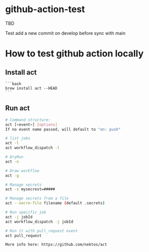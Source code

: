 # github-action-test

TBD

Test add a new commit on develop before sync with main

# How to test github action locally

## Install act

    ```bash
    brew install act --HEAD
    ```

## Run act

```bash
# Command structure:
act [<event>] [options]
If no event name passed, will default to "on: push"

# list jobs
act -l
act workflow_dispatch -l

# DryRun
act -n

# Draw workflow
act -g

# Manage secrets
act -s mysecrest=#####

# Manage secrets from a file
act --secre-file filename (default .secrets)

# Run specific job
act -j jobId
act workflow_dispatch -j jobId

# Run it with pull_request event
act pull_request

More info here: https://github.com/nektos/act
```
